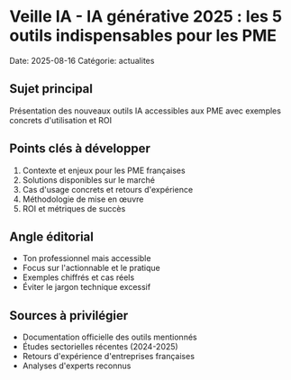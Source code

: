 # Veille IA - IA générative 2025 : les 5 outils indispensables pour les PME

Date: 2025-08-16
Catégorie: actualites

## Sujet principal
Présentation des nouveaux outils IA accessibles aux PME avec exemples concrets d'utilisation et ROI

## Points clés à développer
1. Contexte et enjeux pour les PME françaises
2. Solutions disponibles sur le marché
3. Cas d'usage concrets et retours d'expérience
4. Méthodologie de mise en œuvre
5. ROI et métriques de succès

## Angle éditorial
- Ton professionnel mais accessible
- Focus sur l'actionnable et le pratique
- Exemples chiffrés et cas réels
- Éviter le jargon technique excessif

## Sources à privilégier
- Documentation officielle des outils mentionnés
- Études sectorielles récentes (2024-2025)
- Retours d'expérience d'entreprises françaises
- Analyses d'experts reconnus
